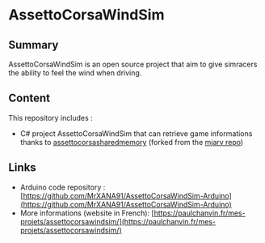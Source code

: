 # AssettoCorsaWindSim
## Summary
AssettoCorsaWindSim is an open source project that aim to give simracers the ability to feel the wind when driving.

## Content
This repository includes :
- C# project AssettoCorsaWindSim that can retrieve game informations thanks to [assettocorsasharedmemory](https://github.com/MrXANA91/assettocorsasharedmemory) (forked from the [mjarv repo](https://github.com/mdjarv/assettocorsasharedmemory))

## Links
- Arduino code repository : [https://github.com/MrXANA91/AssettoCorsaWindSim-Arduino](https://github.com/MrXANA91/AssettoCorsaWindSim-Arduino)
- More informations (website in French): [https://paulchanvin.fr/mes-projets/assettocorsawindsim/](https://paulchanvin.fr/mes-projets/assettocorsawindsim/)
